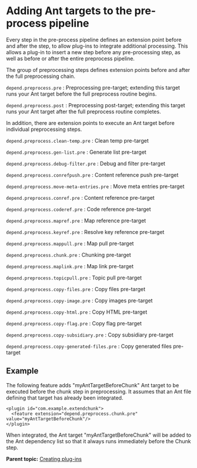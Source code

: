 # Adding Ant targets to the pre-process pipeline

Every step in the pre-process pipeline defines an extension point before and after the step, to allow plug-ins to integrate additional processing. This allows a plug-in to insert a new step before any pre-processing step, as well as before or after the entire preprocess pipeline.

The group of preprocessing steps defines extension points before and after the full preprocessing chain.

`depend.preprocess.pre`
:   Preprocessing pre-target; extending this target runs your Ant target before the full preprocess routine begins.

`depend.preprocess.post`
:   Preprocessing post-target; extending this target runs your Ant target after the full preprocess routine completes.

In addition, there are extension points to execute an Ant target before individual preprocessing steps.

`depend.preprocess.clean-temp.pre`
:   Clean temp pre-target

`depend.preprocess.gen-list.pre`
:   Generate list pre-target

`depend.preprocess.debug-filter.pre`
:   Debug and filter pre-target

`depend.preprocess.conrefpush.pre`
:   Content reference push pre-target

`depend.preprocess.move-meta-entries.pre`
:   Move meta entries pre-target

`depend.preprocess.conref.pre`
:   Content reference pre-target

`depend.preprocess.coderef.pre`
:   Code reference pre-target

`depend.preprocess.mapref.pre`
:   Map reference pre-target

`depend.preprocess.keyref.pre`
:   Resolve key reference pre-target

`depend.preprocess.mappull.pre`
:   Map pull pre-target

`depend.preprocess.chunk.pre`
:   Chunking pre-target

`depend.preprocess.maplink.pre`
:   Map link pre-target

`depend.preprocess.topicpull.pre`
:   Topic pull pre-target

`depend.preprocess.copy-files.pre`
:   Copy files pre-target

`depend.preprocess.copy-image.pre`
:   Copy images pre-target

`depend.preprocess.copy-html.pre`
:   Copy HTML pre-target

`depend.preprocess.copy-flag.pre`
:   Copy flag pre-target

`depend.preprocess.copy-subsidiary.pre`
:   Copy subsidiary pre-target

`depend.preprocess.copy-generated-files.pre`
:   Copy generated files pre-target

## Example

The following feature adds "myAntTargetBeforeChunk" Ant target to be executed before the chunk step in preprocessing. It assumes that an Ant file defining that target has already been integrated.

```
<plugin id="com.example.extendchunk">
  <feature extension="depend.preprocess.chunk.pre" value="myAntTargetBeforeChunk"/>
</plugin>
```

When integrated, the Ant target "myAntTargetBeforeChunk" will be added to the Ant dependency list so that it always runs immediately before the Chunk step.

**Parent topic:** [Creating plug-ins](../dev_ref/plugins-overview.md)

